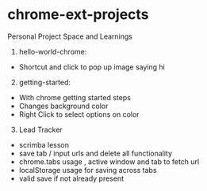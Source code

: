 # chrome-ext-projects
Personal Project Space and Learnings

1. hello-world-chrome: 

- Shortcut and click to pop up image saying hi

2. getting-started: 

- With chrome getting started steps
- Changes background color
- Right Click to select options on color

3. Lead Tracker

- scrimba lesson
- save tab / input urls and delete all functionality
- chrome.tabs usage , active window and tab to fetch url
- localStorage usage for saving across tabs
- valid save if not already present

 
